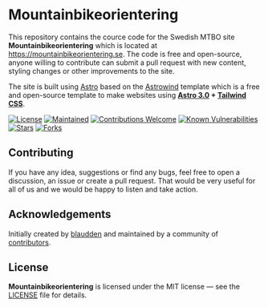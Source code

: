 # Mountainbikeorientering

This repository contains the cource code for the Swedish MTBO site **Mountainbikeorientering** which is located at https://mountainbikeorientering.se. The code is free and open-source, anyone willing to contribute can submit a pull request with new content, styling changes or other improvements to the site.

The site is built using [Astro](https://astro.build/) based on the [Astrowind](https://github.com/onwidget/astrowind) template which is a free and open-source template to make websites using **[Astro 3.0](https://astro.build/) + [Tailwind CSS](https://tailwindcss.com/)**.

 
[![License](https://img.shields.io/github/license/blaudden/mtbo-sajten?style=flat-square&color=dddddd&labelColor=000000)](https://github.com/blaudden/mtbo-sajten/blob/main/LICENSE.md)
[![Maintained](https://img.shields.io/badge/maintained%3F-yes-brightgreen.svg?style=flat-square)](https://github.com/blaudden)
[![Contributions Welcome](https://img.shields.io/badge/contributions-welcome-brightgreen.svg?style=flat-square)](https://github.com/blaudden/mtbo-sajten#contributing)
[![Known Vulnerabilities](https://snyk.io/test/github/blaudden/mtbo-sajten/badge.svg?style=flat-square)](https://snyk.io/test/github/blaudden/mtbo-sajten)
[![Stars](https://img.shields.io/github/stars/blaudden/mtbo-sajten.svg?style=social&label=stars&maxAge=86400&color=ff69b4)](https://github.com/blaudden/mtbo-sajten)
[![Forks](https://img.shields.io/github/forks/blaudden/mtbo-sajten.svg?style=social&label=forks&maxAge=86400&color=ff69b4)](https://github.com/blaudden/mtbo-sajten)


## Contributing

If you have any idea, suggestions or find any bugs, feel free to open a discussion, an issue or create a pull request.
That would be very useful for all of us and we would be happy to listen and take action.

## Acknowledgements

Initially created by [blaudden](https://github.com/blaudden) and maintained by a community of [contributors](https://github.com/blaudden/mtbo-sajten/graphs/contributors).

## License

**Mountainbikeorientering** is licensed under the MIT license — see the [LICENSE](./LICENSE.md) file for details.
